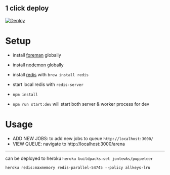 


## 1 click deploy
[![Deploy](https://www.herokucdn.com/deploy/button.svg)](https://www.heroku.com/deploy?template=https://github.com/killa-kyle/express-puppeteer-bull-queue-example)


# Setup

- install  [foreman](https://github.com/strongloop/node-foreman) globally
- install [nodemon](https://github.com/remy/nodemon/) globally
- install [redis]() with ```brew install redis```
- start local redis with  ```redis-server```

- ```npm install```
- ```npm run start:dev``` will start both server & worker process for dev


# Usage
- ADD NEW JOBS: to add new jobs to queue `http://localhost:3000/`
- VIEW QUEUE: navigate to http://localhost:3000/arena






------
can be deployed to heroku 
`heroku buildpacks:set jontewks/puppeteer`

`heroku redis:maxmemory redis-parallel-54745 --policy allkeys-lru`